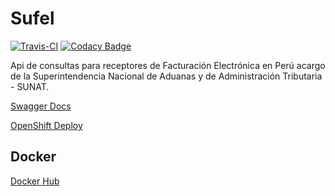 Sufel
======
[![Travis-CI](https://travis-ci.org/giansalex/sufel.svg?branch=master)](https://travis-ci.org/giansalex/sufel)
[![Codacy Badge](https://api.codacy.com/project/badge/Grade/87a24796afc94e7ea79f3f5f99a95f7c)](https://www.codacy.com/app/giansalex/sufel?utm_source=github.com&amp;utm_medium=referral&amp;utm_content=giansalex/sufel&amp;utm_campaign=Badge_Grade)  

Api de consultas para receptores de Facturación Electrónica en Perú acargo de la Superintendencia Nacional de Aduanas y de Administración Tributaria - SUNAT.

[Swagger Docs](http://petstore.swagger.io/?url=https://raw.githubusercontent.com/giansalex/sufel/master/src/data/swagger.json)

[OpenShift Deploy](http://sufel-quertium.1d35.starter-us-east-1.openshiftapps.com)

## Docker

[Docker Hub](https://hub.docker.com/r/giansalex/sufel/)


